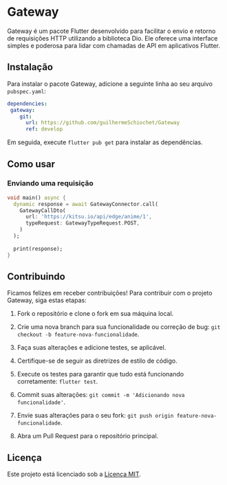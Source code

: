 # Gateway

Gateway é um pacote Flutter desenvolvido para facilitar o envio e retorno de requisições HTTP utilizando a biblioteca Dio. Ele oferece uma interface simples e poderosa para lidar com chamadas de API em aplicativos Flutter.

## Instalação

Para instalar o pacote Gateway, adicione a seguinte linha ao seu arquivo `pubspec.yaml`:

```yaml
dependencies:
 gateway:
    git:
      url: https://github.com/guilhermeSchiochet/Gateway
      ref: develop
```

Em seguida, execute `flutter pub get` para instalar as dependências.

## Como usar

### Enviando uma requisição

```dart
void main() async {
  dynamic response = await GatewayConnector.call(
    GatewayCallDto(
      url: 'https://kitsu.io/api/edge/anime/1',
      typeRequest: GatewayTypeRequest.POST,
    )
  );
  
  print(response);
}
```

## Contribuindo

Ficamos felizes em receber contribuições! Para contribuir com o projeto Gateway, siga estas etapas:

1.  Fork o repositório e clone o fork em sua máquina local.

2.  Crie uma nova branch para sua funcionalidade ou correção de bug: `git checkout -b feature-nova-funcionalidade`.

3.  Faça suas alterações e adicione testes, se aplicável.

4.  Certifique-se de seguir as diretrizes de estilo de código.

5.  Execute os testes para garantir que tudo está funcionando corretamente: `flutter test`.

6.  Commit suas alterações: `git commit -m 'Adicionando nova funcionalidade'`.

7.  Envie suas alterações para o seu fork: `git push origin feature-nova-funcionalidade`.

8.  Abra um Pull Request para o repositório principal.

## Licença

Este projeto está licenciado sob a [Licença MIT](LICENSE).

